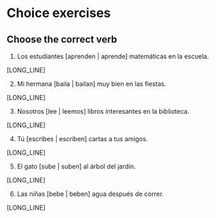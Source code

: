 # Choice exercises

## Choose the correct verb

1. Los estudiantes [aprenden | aprende] matemáticas en la escuela.

[LONG_LINE]

2. Mi hermana [baila | bailan] muy bien en las fiestas.

[LONG_LINE]

3. Nosotros [lee | leemos] libros interesantes en la biblioteca.

[LONG_LINE]

4. Tú [escribes | escriben] cartas a tus amigos.

[LONG_LINE]

5. El gato [sube | suben] al árbol del jardín.

[LONG_LINE]

6. Las niñas [bebe | beben] agua después de correr.

[LONG_LINE]